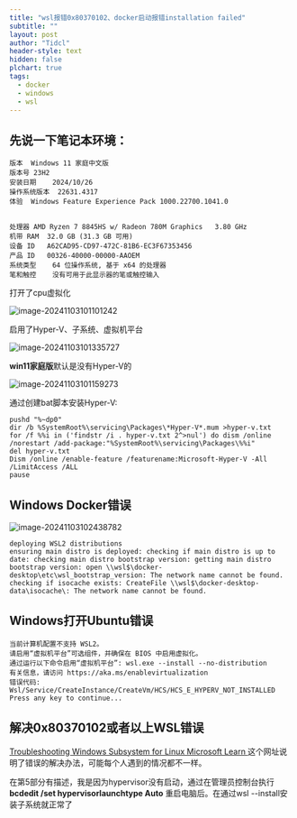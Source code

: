 ```yaml
---
title: "wsl报错0x80370102、docker启动报错installation failed"
subtitle: ""
layout: post
author: "Tidcl"
header-style: text
hidden: false
plchart: true
tags:
  - docker
  - windows
  - wsl
---
```




## 先说一下笔记本环境：

```
版本	Windows 11 家庭中文版
版本号	23H2
安装日期	‎2024/‎10/‎26
操作系统版本	22631.4317
体验	Windows Feature Experience Pack 1000.22700.1041.0


处理器	AMD Ryzen 7 8845HS w/ Radeon 780M Graphics   3.80 GHz
机带 RAM	32.0 GB (31.3 GB 可用)
设备 ID	A62CAD95-CD97-472C-81B6-EC3F67353456
产品 ID	00326-40000-00000-AAOEM
系统类型	64 位操作系统, 基于 x64 的处理器
笔和触控	没有可用于此显示器的笔或触控输入
```

打开了cpu虚拟化

![image-20241103101101242](http://Tidcl.github.io/img/posts/wsl错误.assets/image-20241103101101242.png)

启用了Hyper-V、子系统、虚拟机平台

![image-20241103101335727](http://Tidcl.github.io/img/posts/wsl错误.assets/image-20241103101335727.png)

**win11家庭版**默认是没有Hyper-V的

![image-20241103101159273](http://Tidcl.github.io/img/posts/wsl错误.assets/image-20241103101159273.png)

通过创建bat脚本安装Hyper-V:

```
pushd "%~dp0"
dir /b %SystemRoot%\servicing\Packages\*Hyper-V*.mum >hyper-v.txt
for /f %%i in ('findstr /i . hyper-v.txt 2^>nul') do dism /online /norestart /add-package:"%SystemRoot%\servicing\Packages\%%i"
del hyper-v.txt
Dism /online /enable-feature /featurename:Microsoft-Hyper-V -All /LimitAccess /ALL
pause
```



## Windows Docker错误

![image-20241103102438782](http://Tidcl.github.io/img/posts/wsl错误.assets/image-20241103102438782.png)

```
deploying WSL2 distributions
ensuring main distro is deployed: checking if main distro is up to date: checking main distro bootstrap version: getting main distro bootstrap version: open \\wsl$\docker-desktop\etc\wsl_bootstrap_version: The network name cannot be found.
checking if isocache exists: CreateFile \\wsl$\docker-desktop-data\isocache\: The network name cannot be found.
```

## Windows打开Ubuntu错误

```
当前计算机配置不支持 WSL2。
请启用“虚拟机平台”可选组件，并确保在 BIOS 中启用虚拟化。
通过运行以下命令启用“虚拟机平台”: wsl.exe --install --no-distribution
有关信息，请访问 https://aka.ms/enablevirtualization
错误代码: Wsl/Service/CreateInstance/CreateVm/HCS/HCS_E_HYPERV_NOT_INSTALLED
Press any key to continue...
```

## 解决0x80370102或者以上WSL错误

[Troubleshooting Windows Subsystem for Linux  Microsoft Learn ](https://learn.microsoft.com/en-us/windows/wsl/troubleshooting#error-0x80370102-the-virtual-machine-could-not-be-started-because-a-required-feature-is-not-installed) 这个网址说明了错误的解决办法，可能每个人遇到的情况都不一样。

在第5部分有描述，我是因为hypervisor没有启动，通过在管理员控制台执行  **bcdedit /set hypervisorlaunchtype Auto** 重启电脑后。在通过wsl --install安装子系统就正常了

